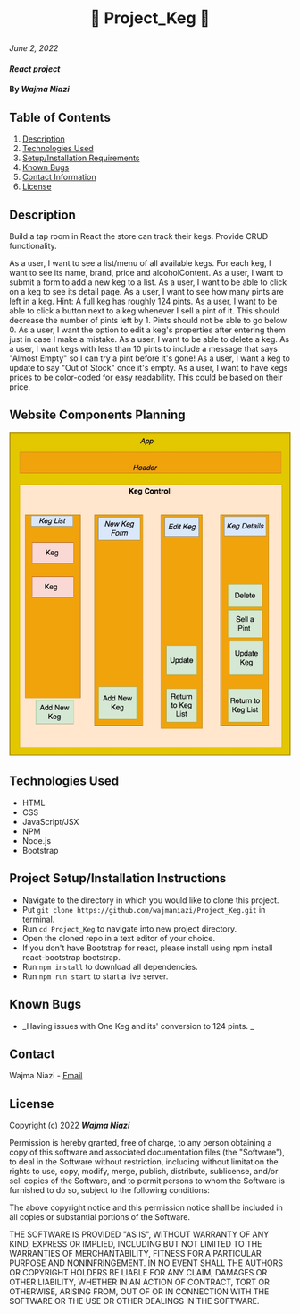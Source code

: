 # <p align="center"> 🎫 **Project_Keg** 🎫 </p>

_June 2, 2022_

#### _React project_

#### By _**Wajma Niazi**_

## Table of Contents

1. [Description](#description)
2. [Technologies Used](#technologies)
3. [Setup/Installation Requirements](#setup)
4. [Known Bugs](#bugs)
5. [Contact Information](#contact)
6. [License](#license)

## Description <a id="description"></a>

Build a tap room in React the store can track their kegs. Provide CRUD functionality.

As a user, I want to see a list/menu of all available kegs. For each keg, I want to see its name, brand, price and alcoholContent.
As a user, I want to submit a form to add a new keg to a list.
As a user, I want to be able to click on a keg to see its detail page.
As a user, I want to see how many pints are left in a keg. Hint: A full keg has roughly 124 pints.
As a user, I want to be able to click a button next to a keg whenever I sell a pint of it. This should decrease the number of pints left by 1. Pints should not be able to go below 0.
As a user, I want the option to edit a keg's properties after entering them just in case I make a mistake.
As a user, I want to be able to delete a keg.
As a user, I want kegs with less than 10 pints to include a message that says "Almost Empty" so I can try a pint before it's gone!
As a user, I want a keg to update to say "Out of Stock" once it's empty.
As a user, I want to have kegs prices to be color-coded for easy readability. This could be based on their price.


## Website Components Planning

<img src="./src/img/flow_Chart.jpg">

## Technologies Used <a id="technologies"></a>

- HTML
- CSS
- JavaScript/JSX
- NPM
- Node.js
- Bootstrap

## Project Setup/Installation Instructions <a id="setup"></a>

- Navigate to the directory in which you would like to clone this project.
- Put `git clone https://github.com/wajmaniazi/Project_Keg.git` in terminal.
- Run `cd Project_Keg` to navigate into new project directory.
- Open the cloned repo in a text editor of your choice.
- If you don't have Bootstrap for react, please install using npm install react-bootstrap bootstrap.
- Run `npm install` to download all dependencies.
- Run `npm run start` to start a live server.

## Known Bugs <a id="bugs"></a>

- _Having issues with One Keg and its' conversion to 124 pints. _

## Contact <a id="contact"></a>

Wajma Niazi - [Email](mailto:w1niazi@hotmail.com)

## License <a id="license"></a>

Copyright (c) 2022 **_Wajma Niazi_**

Permission is hereby granted, free of charge, to any person obtaining a copy of this software and associated documentation files (the "Software"), to deal in the Software without restriction, including without limitation the rights to use, copy, modify, merge, publish, distribute, sublicense, and/or sell copies of the Software, and to permit persons to whom the Software is furnished to do so, subject to the following conditions:

The above copyright notice and this permission notice shall be included in all copies or substantial portions of the Software.

THE SOFTWARE IS PROVIDED "AS IS", WITHOUT WARRANTY OF ANY KIND, EXPRESS OR IMPLIED, INCLUDING BUT NOT LIMITED TO THE WARRANTIES OF MERCHANTABILITY, FITNESS FOR A PARTICULAR PURPOSE AND NONINFRINGEMENT. IN NO EVENT SHALL THE AUTHORS OR COPYRIGHT HOLDERS BE LIABLE FOR ANY CLAIM, DAMAGES OR OTHER LIABILITY, WHETHER IN AN ACTION OF CONTRACT, TORT OR OTHERWISE, ARISING FROM, OUT OF OR IN CONNECTION WITH THE SOFTWARE OR THE USE OR OTHER DEALINGS IN THE SOFTWARE.
